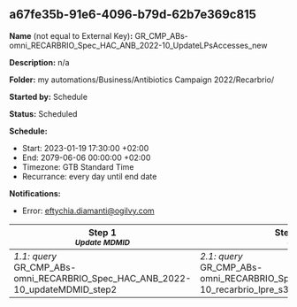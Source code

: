 ## a67fe35b-91e6-4096-b79d-62b7e369c815

**Name** (not equal to External Key)**:** GR_CMP_ABs-omni_RECARBRIO_Spec_HAC_ANB_2022-10_UpdateLPsAccesses_new

**Description:** n/a

**Folder:** my automations/Business/Antibiotics Campaign 2022/Recarbrio/

**Started by:** Schedule

**Status:** Scheduled

**Schedule:**

* Start: 2023-01-19 17:30:00 +02:00
* End: 2079-06-06 00:00:00 +02:00
* Timezone: GTB Standard Time
* Recurrance: every day until end date

**Notifications:**

* Error: eftychia.diamanti@ogilvy.com

| Step 1<br>_<small>Update MDMID</small>_ | Step 2<br>_<small>-</small>_ | Step 3<br>_<small>-</small>_ | Step 4<br>_<small>-</small>_ | Step 5<br>_<small>-</small>_ |
| --- | --- | --- | --- | --- |
| _1.1: query_<br>GR_CMP_ABs-omni_RECARBRIO_Spec_HAC_ANB_2022-10_updateMDMID_step2 | _2.1: query_<br>GR_CMP_ABs-omni_RECARBRIO_Spec_HAC_ANB_2022-10_recarbrio_lpre_s3 | _3.1: query_<br>GR_CMP_ABs-omni_RECARBRIO_Spec_HAC_ANB_2022-10_recarbrio_lpin_s3 | _4.1: query_<br>GR_CMP_ABs-omni_RECARBRIO_Spec_HAC_ANB_2022-10_recarbrio_lpgu_s3 | _5.1: query_<br>GR_CMP_ABs-omni_RECARBRIO_Spec_HAC_ANB_2022-10_recarbrio_mec_s3 |
